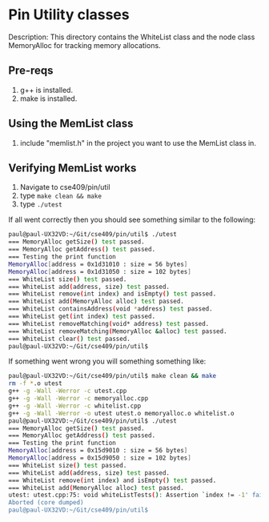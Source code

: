 # Pin Utility classes
Description: This directory contains the WhiteList class and the node class MemoryAlloc for tracking memory allocations.

## Pre-reqs
1. g++ is installed.
2. make is installed.

## Using the MemList class
1. include "memlist.h" in the project you want to use the MemList class in.

## Verifying MemList works
1. Navigate to cse409/pin/util
2. type ``` make clean && make ```
3. type ``` ./utest ```

If all went correctly then you should see something similar to the following:

```bash
paul@paul-UX32VD:~/Git/cse409/pin/util$ ./utest 
=== MemoryAlloc getSize() test passed.
=== MemoryAlloc getAddress() test passed.
=== Testing the print function
MemoryAlloc[address = 0x1d31010 : size = 56 bytes]
MemoryAlloc[address = 0x1d31050 : size = 102 bytes]
=== WhiteList size() test passed.
=== WhiteList add(address, size) test passed.
=== WhiteList remove(int index) and isEmpty() test passed.
=== WhiteList add(MemoryAlloc alloc) test passed.
=== WhiteList containsAddress(void *address) test passed.
=== WhiteList get(int index) test passed.
=== WhiteList removeMatching(void* address) test passed.
=== WhiteList removeMatching(MemoryAlloc &alloc) test passed.
=== WhiteList clear() test passed.
paul@paul-UX32VD:~/Git/cse409/pin/util$ 
```

If something went wrong you will something something like:
```bash
paul@paul-UX32VD:~/Git/cse409/pin/util$ make clean && make
rm -f *.o utest
g++ -g -Wall -Werror -c utest.cpp
g++ -g -Wall -Werror -c memoryalloc.cpp
g++ -g -Wall -Werror -c whitelist.cpp	
g++ -g -Wall -Werror -o utest utest.o memoryalloc.o whitelist.o
paul@paul-UX32VD:~/Git/cse409/pin/util$ ./utest 
=== MemoryAlloc getSize() test passed.
=== MemoryAlloc getAddress() test passed.
=== Testing the print function
MemoryAlloc[address = 0x15d9010 : size = 56 bytes]
MemoryAlloc[address = 0x15d9050 : size = 102 bytes]
=== WhiteList size() test passed.
=== WhiteList add(address, size) test passed.
=== WhiteList remove(int index) and isEmpty() test passed.
=== WhiteList add(MemoryAlloc alloc) test passed.
utest: utest.cpp:75: void whiteListTests(): Assertion `index != -1' failed.
Aborted (core dumped)
paul@paul-UX32VD:~/Git/cse409/pin/util$ 
```